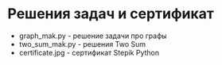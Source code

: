 # Решения задач и сертификат

- graph_mak.py - решение задачи про графы
- two_sum_mak.py - решения Two Sum
- certificate.jpg - сертификат Stepik Python
